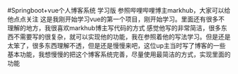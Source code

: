 #Springboot+vue个人博客系统
学习版
参照哔哩哔哩博主markhub，大家可以给他点点关注
这是我刚开始学习vue的第一个项目，刚开始学习。里面还有很多不理解的地方，我很喜欢markhub博主写代码的方式
感觉他写的非常简洁，很多东西不需要写的很复杂，就可以实现他的功能，我在参照着他的写法学习。但是还是太笨了，很多东西理解不透，但是还是慢慢来吧，这位up主当时写了博客的一些基本功能，我想慢慢的把这个博客系统完善，尽量使用最简洁的方式，实现里面的功能
